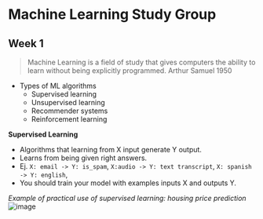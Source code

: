 # Machine Learning Study Group

## Week 1

> Machine Learning is a field of study that gives computers the ability to learn without being explicitly programmed. Arthur Samuel 1950

- Types of ML algorithms
  - Supervised learning
  - Unsupervised learning
  - Recommender systems
  - Reinforcement learning

**Supervised Learning**
- Algorithms that learning from X input generate Y output.
- Learns from being given right answers.
- Ej. `X: email -> Y: is_spam`, `X:audio -> Y: text transcript`, `X: spanish -> Y: english`, 
- You should train your model with examples inputs X and outputs Y.

*Example of practical use of supervised learning: housing price prediction*
![image](https://github.com/carlogilmar/the-rabbit-notes/assets/17634377/87d9a03d-43b7-4ff2-b4cc-496d76e31d86)



